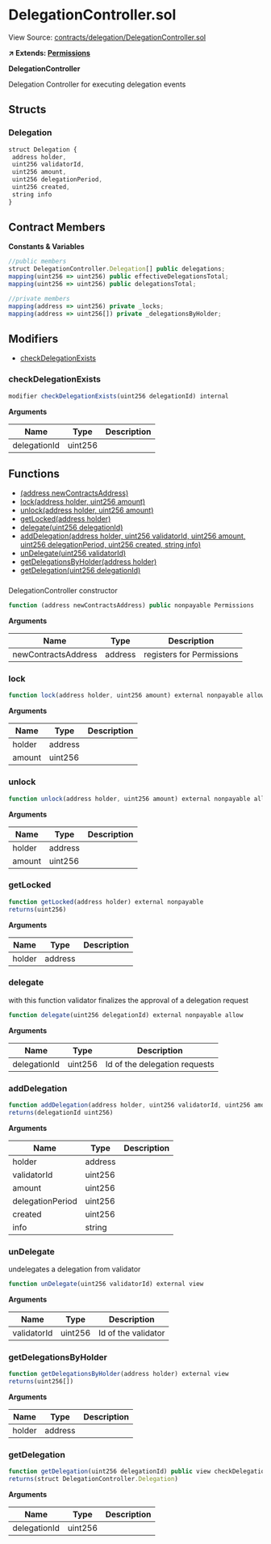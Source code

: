 # DelegationController.sol

View Source: [contracts/delegation/DelegationController.sol](../contracts/delegation/DelegationController.sol)

**↗ Extends: [Permissions](Permissions.md)**

**DelegationController**

Delegation Controller for executing delegation events

## Structs
### Delegation

```js
struct Delegation {
 address holder,
 uint256 validatorId,
 uint256 amount,
 uint256 delegationPeriod,
 uint256 created,
 string info
}
```

## Contract Members
**Constants & Variables**

```js
//public members
struct DelegationController.Delegation[] public delegations;
mapping(uint256 => uint256) public effectiveDelegationsTotal;
mapping(uint256 => uint256) public delegationsTotal;

//private members
mapping(address => uint256) private _locks;
mapping(address => uint256[]) private _delegationsByHolder;

```

## Modifiers

- [checkDelegationExists](#checkdelegationexists)

### checkDelegationExists

```js
modifier checkDelegationExists(uint256 delegationId) internal
```

**Arguments**

| Name        | Type           | Description  |
| ------------- |------------- | -----|
| delegationId | uint256 |  | 

## Functions

- [(address newContractsAddress)](#)
- [lock(address holder, uint256 amount)](#lock)
- [unlock(address holder, uint256 amount)](#unlock)
- [getLocked(address holder)](#getlocked)
- [delegate(uint256 delegationId)](#delegate)
- [addDelegation(address holder, uint256 validatorId, uint256 amount, uint256 delegationPeriod, uint256 created, string info)](#adddelegation)
- [unDelegate(uint256 validatorId)](#undelegate)
- [getDelegationsByHolder(address holder)](#getdelegationsbyholder)
- [getDelegation(uint256 delegationId)](#getdelegation)

### 

DelegationController constructor

```js
function (address newContractsAddress) public nonpayable Permissions 
```

**Arguments**

| Name        | Type           | Description  |
| ------------- |------------- | -----|
| newContractsAddress | address | registers for Permissions | 

### lock

```js
function lock(address holder, uint256 amount) external nonpayable allow 
```

**Arguments**

| Name        | Type           | Description  |
| ------------- |------------- | -----|
| holder | address |  | 
| amount | uint256 |  | 

### unlock

```js
function unlock(address holder, uint256 amount) external nonpayable allow 
```

**Arguments**

| Name        | Type           | Description  |
| ------------- |------------- | -----|
| holder | address |  | 
| amount | uint256 |  | 

### getLocked

```js
function getLocked(address holder) external nonpayable
returns(uint256)
```

**Arguments**

| Name        | Type           | Description  |
| ------------- |------------- | -----|
| holder | address |  | 

### delegate

with this function validator finalizes the approval of a delegation request

```js
function delegate(uint256 delegationId) external nonpayable allow 
```

**Arguments**

| Name        | Type           | Description  |
| ------------- |------------- | -----|
| delegationId | uint256 | Id of the delegation requests | 

### addDelegation

```js
function addDelegation(address holder, uint256 validatorId, uint256 amount, uint256 delegationPeriod, uint256 created, string info) external nonpayable allow 
returns(delegationId uint256)
```

**Arguments**

| Name        | Type           | Description  |
| ------------- |------------- | -----|
| holder | address |  | 
| validatorId | uint256 |  | 
| amount | uint256 |  | 
| delegationPeriod | uint256 |  | 
| created | uint256 |  | 
| info | string |  | 

### unDelegate

undelegates a delegation from validator

```js
function unDelegate(uint256 validatorId) external view
```

**Arguments**

| Name        | Type           | Description  |
| ------------- |------------- | -----|
| validatorId | uint256 | Id of the validator | 

### getDelegationsByHolder

```js
function getDelegationsByHolder(address holder) external view
returns(uint256[])
```

**Arguments**

| Name        | Type           | Description  |
| ------------- |------------- | -----|
| holder | address |  | 

### getDelegation

```js
function getDelegation(uint256 delegationId) public view checkDelegationExists 
returns(struct DelegationController.Delegation)
```

**Arguments**

| Name        | Type           | Description  |
| ------------- |------------- | -----|
| delegationId | uint256 |  | 

